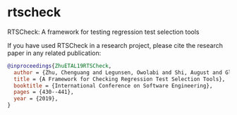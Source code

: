 # rtscheck
RTSCheck: A framework for testing regression test selection tools

If you have used RTSCheck in a research project, please cite
the research paper in any related publication:
```bibtex
@inproceedings{ZhuETAL19RTSCheck,
  author = {Zhu, Chenguang and Legunsen, Owolabi and Shi, August and Gligoric, Milos},
  title = {A Framework for Checking Regression Test Selection Tools},
  booktitle = {International Conference on Software Engineering},
  pages = {430--441},
  year = {2019},
}
```
